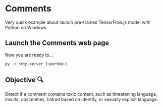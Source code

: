 # Comments
Very quick example about launch pre-trained TensorFlow.js model with Python on Windows.

## Launch the Comments web page
Now you are ready to...
```bash
py -m http.server [<portNo>]
```
## Objective 🔍
Detect if a comment contains toxic content, such as threatening language, insults, obscenities, hatred based on identity, or sexually explicit language.